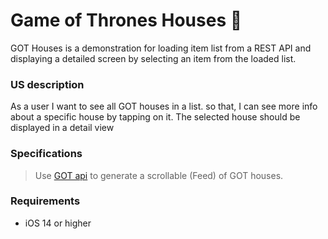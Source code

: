 # Game of Thrones Houses 🚩
GOT Houses is a demonstration for loading item list from a REST API and displaying a detailed screen by selecting an item from the loaded list.

### US description
As a user I want to see all GOT houses in a list. so that, I can see more info about a specific house by tapping on it. The selected house should be displayed in a detail view

### Specifications 
 > Use [GOT api](https://anapioficeandfire.com) to 
generate a scrollable (Feed) of GOT houses.

### Requirements  
* iOS 14 or higher
